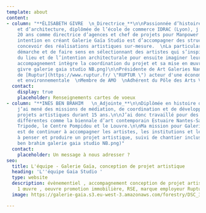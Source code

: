 ```yaml
---
template: about
content:
- column: "**ÉLISABETH GIVRE  \n_Directrice_**\n\nPassionnée d’histoire de l’art
    et d’architecture, diplômée de l’école de commerce IDRAC (Lyon), j’ai travaillé
    20 ans comme directrice d’agences et chef de projets pour Manpower France.\n\nMon
    intention en créant Galerie Gaïa Studio est d’accompagner des structures pour
    concevoir des réalisations artistiques sur-mesure.  \nLa particularité de notre
    démarche et de faire sens en sélectionnant des artistes qui s’inspireront de l’histoire
    du lieu et de l’intention architecturale pour ensuite imaginer leur création.\n\nCet
    accompagnement intègre la coordination du projet et sa mise en œuvre in situ.\n\n![](https://galerie-gaia.s3.eu-west-3.amazonaws.com/forestry/elisabeth
    givre galerie gaia studio NB.png)\n\nPrésidente de Art Galeries Nantes  \nMembre
    de [Ruptur](https://www.ruptur.fr/ \"RUPTUR \") acteur d'une économie créative
    et environnementale  \nMembre de AMO  \nAdhérent du Pôle des Arts Visuels 44"
  contact:
    display: true
    placeholder: Renseignements cartes de voeux
- column: "**INÈS BEN BRAHIM   \n_Adjointe_**\n\nDiplômée en histoire de l’art,
    j’ai mené des missions de médiation, de coordination et de développement de
    projets artistiques durant 15 ans.\n\nJ’ai donc travaillé pour des structures
    différentes comme la biennale d’art contemporain Estuaire Nantes-Saint Nazaire,
    Tripode, le Centre Pompidou et le Louvre.\n\nMa mission pour Galerie Gaïa Studio
    est de continuer à accompagner les artistes, les institutions et les entreprises
    à penser et produire un projet artistique, suivi de chantier inclus.\n\n![](https://galerie-gaia.s3.eu-west-3.amazonaws.com/forestry/ines
    ben brahim galerie gaia studio NB.png)"
  contact:
    placeholder: Un message à nous adresser ?
seo:
  title: L'équipe - Galerie Gaïa, conception de projet artistique
  heading: 'L''équipe Gaia Studio '
  type: website
  description: évènementiel , accompagnement conception de projet artistique, 1 immeuble
    1 œuvre , oeuvre promotion immobilière, RSE, marque employeur Ruptur
  image: https://galerie-gaia.s3.eu-west-3.amazonaws.com/forestry/DSC_3559-2.jpg

---
```

